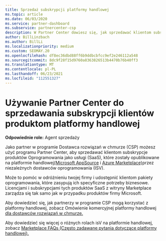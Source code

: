 ```yaml
---
title: Sprzedaż subskrypcji platformy handlowej
ms.topic: article
ms.date: 06/03/2020
ms.service: partner-dashboard
ms.subservice: partnercenter-csp
description: W Partner Center dowiesz się, jak sprzedawać klientom subskrypcje produktów SaaS opublikowanych na platformie handlowej przez niezależnych dostawców oprogramowania (ISV).
author: BillLinzbach
ms.author: BillLi
ms.localizationpriority: medium
ms.custom: SEOMAY.20
ms.openlocfilehash: df8ec36dbd88ff6b9ddbcbfcc9ef2e246112a548
ms.sourcegitcommit: 8dc9f28f15d9760a8363826513b4470b76b40ff3
ms.translationtype: MT
ms.contentlocale: pl-PL
ms.lasthandoff: 06/23/2021
ms.locfileid: "112551327"
---
```

# <a name="use-partner-center-to-sell-customers-subscriptions-to-commercial-marketplace-products"></a>Używanie Partner Center do sprzedawania subskrypcji klientów produktom platformy handlowej

**Odpowiednie role:** Agent sprzedaży

Jako partner w programie Dostawca rozwiązań w chmurze (CSP) możesz użyć programu Partner Center, aby sprzedawać klientom subskrypcje produktów Oprogramowania jako usługi (SaaS), które zostały opublikowane na platformie handlowej[(Microsoft AppSource](https://appsource.microsoft.com/) i [Azure Marketplace)](https://azuremarketplace.microsoft.com/)przez niezależnych dostawców oprogramowania (ISV).

Może to pomóc w odróżnieniu twojej firmy i udostępnić klientom pakiety oprogramowania, które zasypują ich specyficzne potrzeby biznesowe. Licencjami i subskrypcjami tych produktów SaaS z witryny Marketplace zarządza się tak samo jak w przypadku produktów firmy Microsoft.

Aby dowiedzieć się, jak partnerzy w programie CSP mogą korzystać z platformy handlowej, zobacz Omówienie komercyjnej platformy handlowej [dla dostawców rozwiązań w chmurze.](csp-commercial-marketplace-overview.md)

Aby dowiedzieć się więcej o różnych rolach isV na platformie handlowej, zobacz [Marketplace FAQs (Często zadawane pytania dotyczące platformy handlowej).](/azure/marketplace/marketplace-faq-publisher-guide)